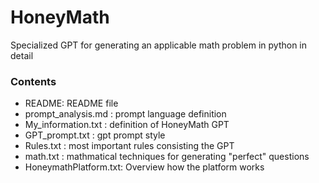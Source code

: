 # HoneyMath
Specialized GPT for generating an applicable math problem in python in detail

### Contents
- README: README file
- prompt_analysis.md : prompt language definition
- My_information.txt : definition of HoneyMath GPT
- GPT_prompt.txt : gpt prompt style
- Rules.txt : most important rules consisting the GPT
- math.txt : mathmatical techniques for generating "perfect" questions
- HoneymathPlatform.txt: Overview how the platform works
